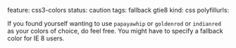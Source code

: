 feature: css3-colors
status: caution
tags: fallback gtie8
kind: css
polyfillurls:

If you found yourself wanting to use `papayawhip` or `goldenrod` or `indianred` as your colors of choice, do feel free. You might have to specify a fallback color for IE 8 users. 
